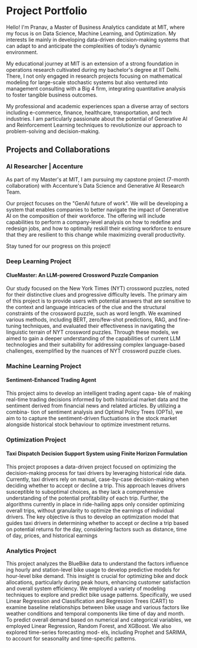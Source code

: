 # Project Portfolio

Hello! I'm Pranav, a Master of Business Analytics candidate at MIT, where my focus is on Data Science, Machine Learning, and Optimization. My interests lie mainly in developing data-driven decision-making systems that can adapt to and anticipate the complexities of today’s dynamic environment. 

My educational journey at MIT is an extension of a strong foundation in operations research cultivated during my bachelor's degree at IIT Delhi. There, I not only engaged in research projects focusing on mathematical modeling for large-scale stochastic systems but also ventured into management consulting with a Big 4 firm, integrating quantitative analysis to foster tangible business outcomes.

My professional and academic experiences span a diverse array of sectors including e-commerce, finance, healthcare, transportation, and tech industries. I am particularly passionate about the potential of Generative AI and Reinforcement Learning techniques to revolutionize our approach to problem-solving and decision-making.


## Projects and Collaborations
### AI Researcher | Accenture 
As part of my Master's at MIT, I am pursuing my capstone project (7-month collaboration) with Accenture's Data Science and Generative AI Research Team.

Our project focuses on the "GenAI future of work". We will be developing a system that enables companies to better navigate the impact of Generative AI on the composition of their workforce. The offering will include capabilities to perform a company-level analysis on how to redefine and redesign jobs, and how to optimally reskill their existing workforce to ensure that they are resilient to this change while maximizing overall productivity. 

Stay tuned for our progress on this project!


### Deep Learning Project
#### ClueMaster: An LLM-powered Crossword Puzzle Companion

Our study focused on the New York Times (NYT) crossword puzzles, noted for their distinctive clues and progressive difficulty levels. The primary aim of this project is to provide users with potential answers that are sensitive to the context and language intricacies of the clue and the structural constraints of the crossword puzzle, such as word length. We examined various methods, including BERT, zero/few-shot predictions, RAG, and fine-tuning techniques, and evaluated their effectiveness in navigating the linguistic terrain of NYT crossword puzzles. Through these models, we aimed to gain a deeper understanding of the capabilities of current LLM technologies and their suitability for addressing complex language-based challenges, exemplified by the nuances of NYT crossword puzzle clues.

### Machine Learning Project
#### Sentiment-Enhanced Trading Agent

This project aims to develop an intelligent trading agent capa-
ble of making real-time trading decisions informed by both historical market data and
the sentiment derived from financial news and related articles. By utilizing a combina-
tion of sentiment analysis and Optimal Policy Trees (OPTs), we aim to to capture the
sentiment-driven fluctuations in the stock market alongside historical stock behaviour to
optimize investment returns.

### Optimization Project
#### Taxi Dispatch Decision Support System using Finite Horizon Formulation
This project proposes a data-driven project focused on optimizing the decision-making process for taxi drivers by leveraging historical ride data. Currently, taxi drivers rely on manual, case-by-case decision-making when deciding whether
to accept or decline a trip. This approach leaves drivers susceptible to suboptimal choices,
as they lack a comprehensive understanding of the potential profitability of each trip.
Further, the algorithms currently in place in ride-hailing apps only consider optimizing
overall trips, without granularity to optimize the earnings of individual drivers. The key
objective is thus to develop an optimization model that guides taxi drivers in determining
whether to accept or decline a trip based on potential returns for the day, considering
factors such as distance, time of day, prices, and historical earnings

### Analytics Project

This project analyzes the BlueBike data to understand the factors influence ing hourly and station-level bike usage to develop predictive models for hour-level bike
demand. This insight is crucial for optimizing bike and dock allocations, particularly
during peak hours, enhancing customer satisfaction and overall system efficiency. We employed a variety of modeling techniques to explore and predict
bike usage patterns. Specifically, we used Linear Regression and Classification and Regression Trees (CART) to examine baseline relationships between bike usage and various
factors like weather conditions and temporal components like time of day and month. To
predict overall demand based on numerical and categorical variables, we employed Linear
Regression, Random Forest, and XGBoost. We also explored time-series forecasting mod-
els, including Prophet and SARIMA, to account for seasonality and time-specific patterns.



